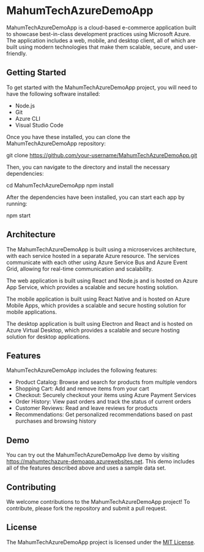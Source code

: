 # MahumTechAzureDemoApp

MahumTechAzureDemoApp is a cloud-based e-commerce application built to showcase best-in-class development practices using Microsoft Azure. The application includes a web, mobile, and desktop client, all of which are built using modern technologies that make them scalable, secure, and user-friendly.

## Getting Started

To get started with the MahumTechAzureDemoApp project, you will need to have the following software installed:

- Node.js
- Git
- Azure CLI
- Visual Studio Code

Once you have these installed, you can clone the MahumTechAzureDemoApp repository:

git clone https://github.com/your-username/MahumTechAzureDemoApp.git

Then, you can navigate to the directory and install the necessary dependencies:

cd MahumTechAzureDemoApp
npm install

After the dependencies have been installed, you can start each app by running:

npm start

## Architecture

The MahumTechAzureDemoApp is built using a microservices architecture, with each service hosted in a separate Azure resource. The services communicate with each other using Azure Service Bus and Azure Event Grid, allowing for real-time communication and scalability.

The web application is built using React and Node.js and is hosted on Azure App Service, which provides a scalable and secure hosting solution.

The mobile application is built using React Native and is hosted on Azure Mobile Apps, which provides a scalable and secure hosting solution for mobile applications.

The desktop application is built using Electron and React and is hosted on Azure Virtual Desktop, which provides a scalable and secure hosting solution for desktop applications.

## Features

MahumTechAzureDemoApp includes the following features:

- Product Catalog: Browse and search for products from multiple vendors
- Shopping Cart: Add and remove items from your cart
- Checkout: Securely checkout your items using Azure Payment Services
- Order History: View past orders and track the status of current orders
- Customer Reviews: Read and leave reviews for products
- Recommendations: Get personalized recommendations based on past purchases and browsing history

## Demo

You can try out the MahumTechAzureDemoApp live demo by visiting https://mahumtechazure-demoapp.azurewebsites.net. This demo includes all of the features described above and uses a sample data set.

## Contributing

We welcome contributions to the MahumTechAzureDemoApp project! To contribute, please fork the repository and submit a pull request.

## License

The MahumTechAzureDemoApp project is licensed under the [MIT License](https://opensource.org/licenses/MIT).
